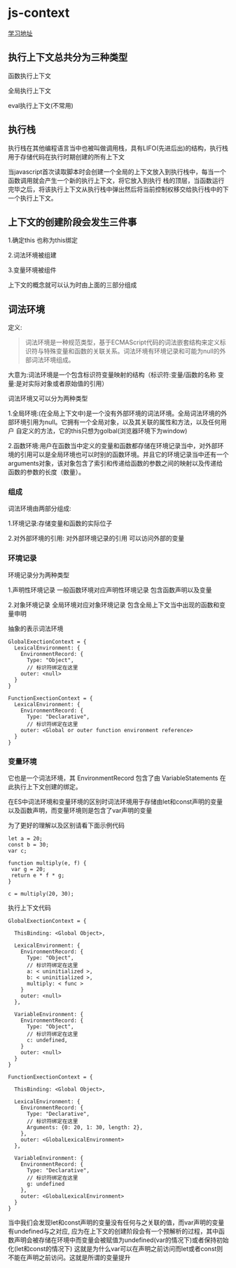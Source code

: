 # js-context
[学习地址](https://juejin.im/post/5bdfd3e151882516c6432c32)

## 执行上下文总共分为三种类型

函数执行上下文

全局执行上下文

eval执行上下文(不常用)

## 执行栈
执行栈在其他编程语言当中也被叫做调用栈，具有LIFO(先进后出)的结构，执行栈用于存储代码在执行时期创建的所有上下文

当javascript首次读取脚本时会创建一个全局的上下文放入到执行栈中，每当一个函数调用就会产生一个新的执行上下文，将它放入到执行
栈的顶层，当函数运行完毕之后，将该执行上下文从执行栈中弹出然后将当前控制权移交给执行栈中的下一个执行上下文。

## 上下文的创建阶段会发生三件事

1.确定this  也称为this绑定

2.词法环境被组建

3.变量环境被组件 

上下文的概念就可以认为时由上面的三部分组成

## 词法环境

定义:
>词法环境是一种规范类型，基于ECMAScript代码的词法嵌套结构来定义标识符与特殊变量和函数的关联关系。词法环境有环境记录和可能为null的外部词法环境组成。

大意为:词法环境是一个包含标识符变量映射的结构（标识符:变量/函数的名称 变量:是对实际对象或者原始值的引用）

词法环境又可以分为两种类型

1.全局环境:(在全局上下文中)是一个没有外部环境的词法环境。全局词法环境的外部环境引用为null。它拥有一个全局对象，以及其关联的属性和方法，以及任何用户
自定义的方法，它的this只想为golbal(浏览器环境下为window)

2.函数环境:用户在函数当中定义的变量和函数都存储在环境记录当中，对外部环境的引用可以是全局环境也可以时别的函数环境。并且它的环境记录当中还有一个
arguments对象，该对象包含了索引和传递给函数的参数之间的映射以及传递给函数的参数的长度（数量）。


### 组成
词法环境由两部分组成:

1.环境记录:存储变量和函数的实际位子

2.对外部环境的引用: 对外部环境记录的引用 可以访问外部的变量

### 环境记录 

环境记录分为两种类型

1.声明性环境记录  一般函数环境对应声明性环境记录 包含函数声明以及变量

2.对象环境记录 全局环境对应对象环境记录 包含全局上下文当中出现的函数和变量申明

抽象的表示词法环境
```
GlobalExectionContext = {  
  LexicalEnvironment: {  
    EnvironmentRecord: {  
      Type: "Object",  
      // 标识符绑定在这里 
    outer: <null>  
  }  
}

FunctionExectionContext = {  
  LexicalEnvironment: {  
    EnvironmentRecord: {  
      Type: "Declarative",  
      // 标识符绑定在这里 
    outer: <Global or outer function environment reference>  
  }  
}
```

### 变量环境

它也是一个词法环境，其 EnvironmentRecord 包含了由 VariableStatements 在此执行上下文创建的绑定。

在ES中词法环境和变量环境的区别时词法环境用于存储由let和const声明的变量以及函数声明，而变量环境则是包含了var声明的变量

为了更好的理解以及区别请看下面示例代码
```
let a = 20;  
const b = 30;  
var c;

function multiply(e, f) {  
 var g = 20;  
 return e * f * g;  
}

c = multiply(20, 30);
```

执行上下文代码
```
GlobalExectionContext = {

  ThisBinding: <Global Object>,

  LexicalEnvironment: {  
    EnvironmentRecord: {  
      Type: "Object",  
      // 标识符绑定在这里  
      a: < uninitialized >,  
      b: < uninitialized >,  
      multiply: < func >  
    }  
    outer: <null>  
  },

  VariableEnvironment: {  
    EnvironmentRecord: {  
      Type: "Object",  
      // 标识符绑定在这里  
      c: undefined,  
    }  
    outer: <null>  
  }  
}

FunctionExectionContext = {  
   
  ThisBinding: <Global Object>,

  LexicalEnvironment: {  
    EnvironmentRecord: {  
      Type: "Declarative",  
      // 标识符绑定在这里  
      Arguments: {0: 20, 1: 30, length: 2},  
    },  
    outer: <GlobalLexicalEnvironment>  
  },

  VariableEnvironment: {  
    EnvironmentRecord: {  
      Type: "Declarative",  
      // 标识符绑定在这里  
      g: undefined  
    },  
    outer: <GlobalLexicalEnvironment>  
  }  
}
```
当中我们会发现let和const声明的变量没有任何与之关联的值，而var声明的变量有undefined与之对应,
应为在上下文的创建阶段会有一个预解析的过程，其中函数声明会被存储在环境中而变量会被赋值为undefined(var的情况下)或者保持初始化(let和const的情况下)
这就是为什么var可以在声明之前访问而let或者const则不能在声明之前访问。这就是所谓的变量提升

